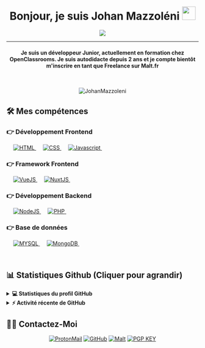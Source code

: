 
<h1 align="center">Bonjour, je suis Johan Mazzoléni <img src="https://media.giphy.com/media/hvRJCLFzcasrR4ia7z/giphy.gif" width="35"></h1>
<p align="center">
  <a href="https://github.com/DenverCoder1/readme-typing-svg"><img src="https://readme-typing-svg.herokuapp.com?color=%2336BCF7&center=true&lines=D%C3%A9veloppeur+FrontEnd+%7C+BackEnd;Int%C3%A9gration+de+maquette;Malt+Freelancer;Framework+Favoris%3A+VueJS+%7C+NuxtJS"></a>
</p>
<hr/>
<h4 align="center">Je suis un développeur Junior, actuellement en formation chez OpenClassrooms. Je suis autodidacte depuis 2 ans et je compte bientôt m'inscrire en tant que Freelance sur Malt.fr</h4>
<br>
<p align="center"> <img src="https://komarev.com/ghpvc/?username=JohanMazzoleni&label=Profile%20views&color=0e75b6&style=plastic" alt="JohanMazzoleni" /> </p>

## 🛠️ Mes compétences

### 👉 Développement Frontend
<p align="left"> 
  &emsp; 
  <a href="https://www.w3.org/html/" target="_blank"> 
   <img alt="HTML" src="https://img.shields.io/badge/HTML5%20-%23E34F26.svg?logo=html5&logoColor=white">
  </a>   
  &emsp;
  <a href="https://www.w3schools.com/css/" target="_blank">
    <img alt="CSS" src="https://img.shields.io/badge/CSS%20-%23E34F26.svg?logo=css3&logoColor=white">
  </a> 
   &emsp;
   <a href="https://developer.mozilla.org/fr/docs/Web/JavaScript" target="_blank">
    <img alt="Javascript" src="https://img.shields.io/badge/Javascript%20-%23E34F26.svg?logo=javascript&logoColor=white">
  </a> 
   &emsp;
</p>

### 👉 Framework Frontend
<p align="left"> 
   &emsp;
   <a href="https://vuejs.org/" target="_blank">
    <img alt="VueJS" src="https://img.shields.io/badge/VueJS%20-%23430098.svg?logo=javascript&logoColor=white">
  </a> 
   &emsp;
   <a href="https://nuxtjs.org/" target="_blank">
    <img alt="NuxtJS" src="https://img.shields.io/badge/NuxtJS%20-%23430098.svg?logo=javascript&logoColor=white">
  </a> 
   &emsp;
</p>

### 👉 Développement Backend
<p align="left"> 
   &emsp;
   <a href="https://vuejs.org/" target="_blank">
    <img alt="NodeJS" src="https://img.shields.io/badge/NodeJS%20-%23316192.svg?logo=javascript&logoColor=white">
  </a> 
   &emsp;
   <a href="https://nuxtjs.org/" target="_blank">
    <img alt="PHP" src="https://img.shields.io/badge/PHP%20-%23316192.svg?logo=php&logoColor=white">
  </a> 
   &emsp;
</p>

### 👉 Base de données
<p align="left"> 
   &emsp;
   <a href="https://vuejs.org/" target="_blank">
    <img alt="MYSQL" src="https://img.shields.io/badge/Mysql%20-%2307405e.svg?logo=mysql&logoColor=white">
  </a> 
   &emsp;
   <a href="https://vuejs.org/" target="_blank">
    <img alt="MongoDB" src="https://img.shields.io/badge/MongoDB%20-%2307405e.svg?logo=mongodb&logoColor=white">
  </a> 
   &emsp;
</p>

<br/>

## 📊 Statistiques Github (Cliquer pour agrandir) 


<details> 
  <summary><b>💻 Statistiques du profil GitHub</b></summary>
  <br/>
  <p align="center">
    <a href="https://github.com/anuraghazra/github-readme-stats"><img alt="Johan Mazzoléni Statistique" src="https://github-readme-stats.vercel.app/api?username=JohanMazzoleni&show_icons=true&count_private=true&theme=algolia" height="192px"/></a>
<br/>
  &nbsp;
    <img src="https://github-readme-stats.vercel.app/api/top-langs?username=JohanMazzoleni&show_icons=true&locale=en&layout=compact&theme=algolia" alt="JohanMazzoleni" height="192px"/>
  <br/>
  </p>
</details>


<details>
  <summary><b>⚡ Activité récente de GitHub</b></summary>
  <br/>
   <a href="https://github.com/JohanMazzoleni"><img src="https://activity-graph.herokuapp.com/graph?username=JohanMazzoleni&custom_title=Johan%20Mazzol%C3%A9ni's%20Contribution%20Graph&theme=react-dark" /></a>
  <br/>

</details>

## 🙋‍♂️ Contactez-Moi
<p align="center">
	<a href="mailto:johan.m46@pm.me"><img src="https://img.icons8.com/fluency/50/000000/protonmail.png" alt="ProtonMail" title="Envoyez-moi un e-mail" /></a>
	<a href="https://github.com/JohanMazzoleni"><img src="https://img.icons8.com/fluency/50/000000/github.png" alt="GitHub" title="Mon Github"/></a>
  <a href="https://www.malt.fr/profile/johanmazzoleni"><img src="https://img.icons8.com/external-prettycons-flat-prettycons/50/000000/external-job-social-media-prettycons-flat-prettycons.png" alt="Malt" title="Besoin d'un freelance ? Malt.fr"/></a>
  <a href="https://github.com/JohanMazzoleni/JohanMazzoleni/blob/main/JohanM_0x9B5E6DBC_public.asc"><img src="https://img.icons8.com/office/50/000000/user-credentials.png" alt="PGP KEY" title="Ma clé publique"/></a>
</p>
